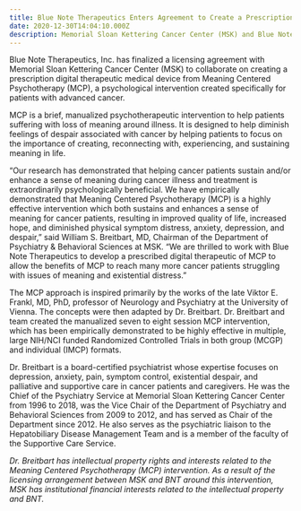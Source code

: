 ```yaml
---
title: Blue Note Therapeutics Enters Agreement to Create a Prescription Digital Therapeutic Medical Device for Cancer Patients
date: 2020-12-30T14:04:10.000Z
description: Memorial Sloan Kettering Cancer Center (MSK) and Blue Note Therapeutics, Inc., have agreed to collaborate on creating a prescription digital therapeutic medical device from a psychological intervention created specifically for cancer patients with advanced cancer. 
---
```


Blue Note Therapeutics, Inc. has finalized a licensing agreement with Memorial Sloan Kettering Cancer Center (MSK) to collaborate on creating a prescription digital therapeutic medical device from Meaning Centered Psychotherapy (MCP), a psychological intervention created specifically for patients with advanced cancer.  

MCP is a brief, manualized psychotherapeutic intervention to help patients suffering with loss of meaning around illness. It is designed to help diminish feelings of despair associated with cancer by helping patients to focus on the importance of creating, reconnecting with, experiencing, and sustaining meaning in life.  

“Our research has demonstrated that helping cancer patients sustain and/or enhance a sense of meaning during cancer illness and treatment is extraordinarily psychologically beneficial. We have empirically demonstrated that Meaning Centered Psychotherapy (MCP) is a highly effective intervention which both sustains and enhances a sense of meaning for cancer patients, resulting in improved quality of life, increased hope, and diminished physical symptom distress, anxiety, depression, and despair,” said William S. Breitbart, MD, Chairman of the Department of Psychiatry & Behavioral Sciences at MSK. “We are thrilled to work with Blue Note Therapeutics to develop a prescribed digital therapeutic of MCP to allow the benefits of MCP to reach many more cancer patients struggling with issues of meaning and existential distress.”  

The MCP approach is inspired primarily by the works of the late Viktor E. Frankl, MD, PhD, professor of Neurology and Psychiatry at the University of Vienna. The concepts were then adapted by Dr. Breitbart. Dr. Breitbart and team created the manualized seven to eight session MCP intervention, which has been empirically demonstrated to be highly effective in multiple, large NIH/NCI funded Randomized Controlled Trials in both group (MCGP) and individual (IMCP) formats.  

Dr. Breitbart is a board-certified psychiatrist whose expertise focuses on depression, anxiety, pain, symptom control, existential despair, and palliative and supportive care in cancer patients and caregivers. He was the Chief of the Psychiatry Service at Memorial Sloan Kettering Cancer Center from 1996 to 2018, was the Vice Chair of the Department of Psychiatry and Behavioral Sciences from 2009 to 2012, and has served as Chair of the Department since 2012. He also serves as the psychiatric liaison to the Hepatobiliary Disease Management Team and is a member of the faculty of the Supportive Care Service.  

*Dr. Breitbart has intellectual property rights and interests related to the Meaning Centered Psychotherapy (MCP) intervention. As a result of the licensing arrangement between MSK and BNT around this intervention, MSK has institutional financial interests related to the intellectual property and BNT.*
